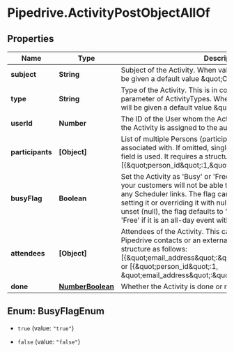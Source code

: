 # Pipedrive.ActivityPostObjectAllOf

## Properties

Name | Type | Description | Notes
------------ | ------------- | ------------- | -------------
**subject** | **String** | Subject of the Activity. When value for subject is not set, it will be given a default value \&quot;Call\&quot;. | [optional] 
**type** | **String** | Type of the Activity. This is in correlation with the key_string parameter of ActivityTypes. When value for type is not set, it will be given a default value \&quot;call\&quot;. | [optional] 
**userId** | **Number** | The ID of the User whom the Activity is assigned to. If omitted, the Activity is assigned to the authorized User. | [optional] 
**participants** | **[Object]** | List of multiple Persons (participants) this Activity is associated with. If omitted, single participant from person_id field is used. It requires a structure as follows: [{\&quot;person_id\&quot;:1,\&quot;primary_flag\&quot;:true}] | [optional] 
**busyFlag** | **Boolean** | Set the Activity as &#39;Busy&#39; or &#39;Free&#39;. If the flag is set to true, your customers will not be able to book that time slot through any Scheduler links. The flag can also be unset by never setting it or overriding it with null. When the value of the flag is unset (null), the flag defaults to &#39;Busy&#39; if it has a time set, and &#39;Free&#39; if it is an all-day event without specified time. | [optional] 
**attendees** | **[Object]** | Attendees of the Activity. This can be either your existing Pipedrive contacts or an external email address. It requires a structure as follows: [{\&quot;email_address\&quot;:\&quot;mail@example.org\&quot;}] or [{\&quot;person_id\&quot;:1, \&quot;email_address\&quot;:\&quot;mail@example.org\&quot;}] | [optional] 
**done** | [**NumberBoolean**](NumberBoolean.md) | Whether the Activity is done or not. 0 &#x3D; Not done, 1 &#x3D; Done | [optional] 



## Enum: BusyFlagEnum


* `true` (value: `"true"`)

* `false` (value: `"false"`)




